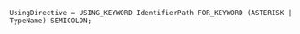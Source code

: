 <!-- This file is generated automatically by infrastructure scripts. Please don't edit by hand. -->

```{ .ebnf .slang-ebnf #UsingDirective }
UsingDirective = USING_KEYWORD IdentifierPath FOR_KEYWORD (ASTERISK | TypeName) SEMICOLON;
```
